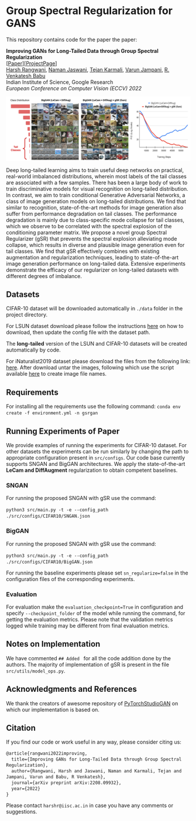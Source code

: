 # Group Spectral Regularization for GANS
This repository contains code for the paper the paper:

**Improving GANs for Long-Tailed Data through Group Spectral Regularization**  
[[Paper](https://arxiv.org/abs/2208.09932)][[ProjectPage](https://sites.google.com/view/gsr-eccv22)]  
[Harsh Rangwani](https://rangwani-harsh.github.io/), [Naman Jaswani](https://www.linkedin.com/in/naman-jaswani/), [Tejan Karmali](https://in.linkedin.com/in/tejank10/), [Varun Jampani](https://varunjampani.github.io/), [R. Venkatesh Babu](http://cds.iisc.ac.in/faculty/venky/)  
Indian Institute of Science, Google Research  
*European Conference on Computer Vision (ECCV) 2022*

![image info](./docs/CVPR22_OverviewFig_GitHub.png)

Deep long-tailed learning aims to train useful deep networks on practical, real-world imbalanced distributions, wherein most labels of the tail classes are associated with a few samples. There has been a large body of work to train discriminative models for visual recognition on long-tailed distribution. In contrast, we aim to train conditional Generative Adversarial Networks, a class of image generation models on long-tailed distributions. We find that similar to recognition, state-of-the-art methods for image generation also suffer from performance degradation on tail classes. The performance degradation is mainly due to class-specific mode collapse for tail classes, which we observe to be correlated with the spectral explosion of the conditioning parameter matrix. We propose a novel group Spectral Regularizer (gSR) that prevents the spectral explosion alleviating mode collapse, which results in diverse and plausible image generation even for tail classes. We find that gSR effectively combines with existing augmentation and regularization techniques, leading to state-of-the-art image generation performance on long-tailed data. Extensive experiments demonstrate the efficacy of our regularizer on long-tailed datasets with different degrees of imbalance.






## Datasets
CIFAR-10 dataset will be downloaded automatically in ```./data``` folder in the project directory. 

For LSUN dataset download please follow the instructions [here](https://github.com/fyu/lsun) on how to download, then update the config file with the dataset path.

The **long-tailed** version of the LSUN and CIFAR-10 datasets will be created automatically by code.

For iNaturalist2019 dataset please download the files from the following link: [here](https://www.kaggle.com/competitions/inaturalist-2019-fgvc6/data). After download untar the images, following which use the script available [here](https://github.com/facebookresearch/classifier-balancing/blob/main/data/iNaturalist18/gen_lists.py) to create image file names.

## Requirements
For installing all the requirements use the following command:
``
conda env create -f environment.yml -n gsrgan
``

## Running Experiments of Paper
We provide examples of running the experiments for CIFAR-10 dataset. For other datasets the experiments can be run similarly by changing the path to appropriate configuration present in ``src/configs``. Our code base currently supports SNGAN and BigGAN architectures. We apply the state-of-the-art **LeCam and DiffAugment** regularization to obtain competent baselines.

### SNGAN

For running the proposed SNGAN with gSR use the command:

``python3 src/main.py -t -e --config_path ./src/configs/CIFAR10/SNGAN.json
``

### BigGAN


For running the proposed SNGAN with gSR use the command:

``python3 src/main.py -t -e --config_path ./src/configs/CIFAR10/BigGAN.json
``

For running the baseline experiments please set ``sn_regularize=false`` in the configuration files of the corresponding experiments. 

### Evaluation

For evaluation make the ``evaluation_checkpoint=True`` in configuration and specify ``--checkpoint_folder`` of the model while running the command, for getting the evaluation metrics. Please note that the validation metrics logged while training may be different from final evaluation metrics.



## Notes on Implementation
We have commented ``## Added `` for all the code addition done by the authors. The majority of implementation of gSR is present in the file ``src/utils/model_ops.py``.

## Acknowledgments and References
We thank the creators of awesome repository of [PyTorchStudioGAN]( https://github.com/POSTECH-CVLab/PyTorch-StudioGAN) on which our implementation is based on. 

## Citation
If you find our code or work useful in any way, please consider citing us:

```
@article{rangwani2022improving,
  title={Improving GANs for Long-Tailed Data through Group Spectral Regularization},
  author={Rangwani, Harsh and Jaswani, Naman and Karmali, Tejan and Jampani, Varun and Babu, R Venkatesh},
  journal={arXiv preprint arXiv:2208.09932},
  year={2022}
}
```
Please contact ``harshr@iisc.ac.in`` in case you have any comments or suggestions.

